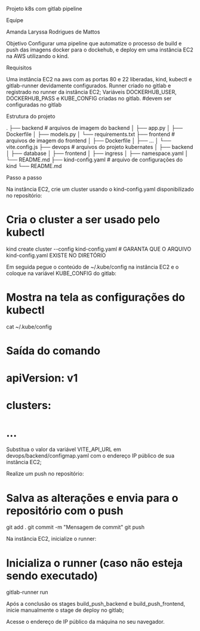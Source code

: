 Projeto k8s com gitlab pipeline

Equipe

Amanda Laryssa Rodrigues de Mattos

Objetivo
Configurar uma pipeline que automatize o processo de build e push das imagens docker para o dockehub, e deploy em uma instância EC2 na AWS utilizando o kind.

Requisitos

Uma instância EC2 na aws com as portas 80 e 22 liberadas, kind, kubectl e gitlab-runner devidamente configurados.
Runner criado no gitlab e registrado no runner da instância EC2;
Variáveis DOCKERHUB_USER, DOCKERHUB_PASS e KUBE_CONFIG criadas no gitlab. #devem ser configuradas no gitlab


Estrutura do projeto

.
├── backend                 # arquivos de imagem do backend
│   ├── app.py
│   ├── Dockerfile
│   ├── models.py
│   └── requirements.txt
├── frontend                # arquivos de imagem do frontend
│   ├── Dockerfile
│   ├── ...
│   └── vite.config.js
├── devops                     # arquivos do projeto kubernates
│   ├── backend
│   ├── database
│   ├── frontend
│   ├── ingress
│   ├── namespace.yaml
│   └── README.md
├── kind-config.yaml        # arquivo de configurações do kind
└── README.md



Passo a passo


Na instância EC2, crie um cluster usando o  kind-config.yaml disponibilizado no repositório:

# Cria o cluster a ser usado pelo kubectl
kind create cluster --config kind-config.yaml # GARANTA QUE O ARQUIVO kind-config.yaml EXISTE NO DIRETÓRIO




Em seguida pegue o conteúdo de ~/.kube/config na instância EC2 e o coloque na variável KUBE_CONFIG do gitlab:

# Mostra na tela as configurações do kubectl
cat ~/.kube/config

# Saída do comando
# apiVersion: v1
#   clusters:
# ...




Substitua o valor da variável VITE_API_URL em devops/backend/configmap.yaml com o endereço IP público de sua instância EC2;


Realize um push no repositório:

# Salva as alterações e envia para o repositório com o push
git add .
git commit -m "Mensagem de commit"
git push




Na instância EC2, inicialize o runner:

# Inicializa o runner (caso não esteja sendo executado)
gitlab-runner run




Após a conclusão os stages build_push_backend e build_push_frontend, inicie manualmente o stage de deploy no gitlab;


Acesse o endereço de IP público da máquina no seu navegador.